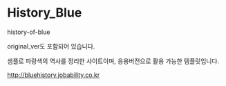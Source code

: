 # History_Blue
history-of-blue


original_ver도 포함되어 있습니다. 


샘플로 파랑색의 역사를 정리한 사이트이며, 응용버전으로 활용 가능한 템플릿입니다. 


http://bluehistory.jobability.co.kr
